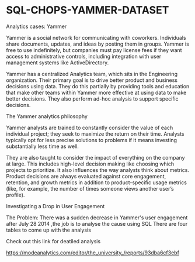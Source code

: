 # SQL-CHOPS-YAMMER-DATASET

Analytics cases: Yammer

Yammer is a social network for communicating with coworkers. Individuals share documents, updates, and ideas by posting them in groups. Yammer is free to use indefinitely, but companies must pay license fees if they want access to administrative controls, including integration with user management systems like ActiveDirectory.

Yammer has a centralized Analytics team, which sits in the Engineering organization. Their primary goal is to drive better product and business decisions using data. They do this partially by providing tools and education that make other teams within Yammer more effective at using data to make better decisions. They also perform ad-hoc analysis to support specific decisions.

The Yammer analytics philosophy

Yammer analysts are trained to constantly consider the value of each individual project; they seek to maximize the return on their time. Analysts typically opt for less precise solutions to problems if it means investing substantially less time as well.

They are also taught to consider the impact of everything on the company at large. This includes high-level decision making like choosing which projects to prioritize. It also influences the way analysts think about metrics. Product decisions are always evaluated against core engagement, retention, and growth metrics in addition to product-specific usage metrics (like, for example, the number of times someone views another user’s profile).


Investigating a Drop in User Engagement

The Problem:
There was a sudden decrease in Yammer's user engagement after July 28 2014 ,the job is to analyse the cause using SQL 
There are four tables to come up with the analysis

Check out this link for deatiled analysis

https://modeanalytics.com/editor/the_university_/reports/93dba6cf3ebf
